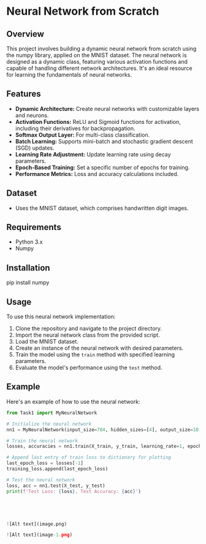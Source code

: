 # Neural Network from Scratch

## Overview
This project involves building a dynamic neural network from scratch using the numpy library, applied on the MNIST dataset. The neural network is designed as a dynamic class, featuring various activation functions and capable of handling different network architectures. It's an ideal resource for learning the fundamentals of neural networks.

## Features
- **Dynamic Architecture:** Create neural networks with customizable layers and neurons.
- **Activation Functions:** ReLU and Sigmoid functions for activation, including their derivatives for backpropagation.
- **Softmax Output Layer:** For multi-class classification.
- **Batch Learning:** Supports mini-batch and stochastic gradient descent (SGD) updates.
- **Learning Rate Adjustment:** Update learning rate using decay parameters.
- **Epoch-Based Training:** Set a specific number of epochs for training.
- **Performance Metrics:** Loss and accuracy calculations included.

## Dataset
- Uses the MNIST dataset, which comprises handwritten digit images.

## Requirements
- Python 3.x
- Numpy

## Installation

pip install numpy


## Usage
To use this neural network implementation:
1. Clone the repository and navigate to the project directory.
2. Import the neural network class from the provided script.
3. Load the MNIST dataset.
4. Create an instance of the neural network with desired parameters.
5. Train the model using the `train` method with specified learning parameters.
6. Evaluate the model's performance using the `test` method.

## Example
Here's an example of how to use the neural network:

```python
from Task1 import MyNeuralNetwork

# Initialize the neural network
nn1 = MyNeuralNetwork(input_size=784, hidden_sizes=[4], output_size=10, activation_function='sigmoid', dropout=0.0)

# Train the neural network
losses, accuracies = nn1.train(X_train, y_train, learning_rate=1, epochs=25, batch_size=64, decay_rate=0.1, decay_step=10)

# Append last entry of train loss to dictionary for plotting
last_epoch_loss = losses[-1]
training_loss.append(last_epoch_loss)

# Test the neural network
loss, acc = nn1.test(X_test, y_test)
print(f'Test Loss: {loss}, Test Accuracy: {acc}')





![Alt text](image.png)

![Alt text](image-1.png)





